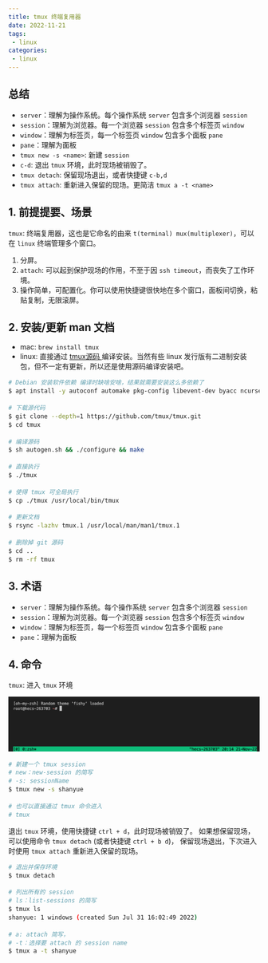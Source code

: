 ```yaml
---
title: tmux 终端复用器
date: 2022-11-21
tags:
 - linux
categories: 
 - linux
---
```



## 总结
- `server`：理解为操作系统。每个操作系统 `server` 包含多个浏览器 `session`
- `session`：理解为浏览器。每一个浏览器 `session` 包含多个标签页 `window`
- `window`：理解为标签页，每一个标签页 `window` 包含多个面板 `pane`
- `pane`：理解为面板
- `tmux new -s <name>`: 新建 `session`
- `c-d`: 退出 `tmux` 环境，此时现场被销毁了。
- `tmux detach`: 保留现场退出，或者快捷键 `c-b,d`
- `tmux attach`: 重新进入保留的现场。更简洁 `tmux a -t <name>`





<!-- ## 提问
- [x]  -->





## 1. 前提提要、场景
`tmux`: 终端复用器，这也是它命名的由来 `t(terminal) mux(multiplexer)`，可以在 `linux` 终端管理多个窗口。

1. 分屏。
2. `attach`: 可以起到保护现场的作用，不至于因 `ssh timeout`，而丧失了工作环境。
3. 操作简单，可配置化。你可以使用快捷键很快地在多个窗口，面板间切换，粘贴复制，无限滚屏。


## 2. 安装/更新 man 文档
- mac: `brew install tmux`
- linux: 直接通过 [ tmux源码 ](https://github.com/tmux/tmux) 编译安装。当然有些 linux 发行版有二进制安装包，但不一定有更新，所以还是使用源码编译安装吧。

```sh
# Debian 安装软件依赖 编译时缺啥安啥，结果就需要安装这么多依赖了
$ apt install -y autoconf automake pkg-config libevent-dev byacc ncurses-dev

# 下载源代码
$ git clone --depth=1 https://github.com/tmux/tmux.git
$ cd tmux

# 编译源码
$ sh autogen.sh && ./configure && make

# 直接执行
$ ./tmux 

# 使得 tmux 可全局执行
$ cp ./tmux /usr/local/bin/tmux

# 更新文档
$ rsync -lazhv tmux.1 /usr/local/man/man1/tmux.1

# 删除掉 git 源码
$ cd ..
$ rm -rf tmux
```

## 3. 术语

- `server`：理解为操作系统。每个操作系统 `server` 包含多个浏览器 `session`
- `session`：理解为浏览器。每一个浏览器 `session` 包含多个标签页 `window`
- `window`：理解为标签页，每一个标签页 `window` 包含多个面板 `pane`
- `pane`：理解为面板



## 4. 命令
`tmux`: 进入 `tmux` 环境

![](../assets/1s29.png)

```sh
# 新建一个 tmux session
# new：new-session 的简写
# -s: sessionName
$ tmux new -s shanyue

# 也可以直接通过 tmux 命令进入
# tmux
```

退出 `tmux` 环境，使用快捷键 `ctrl + d`，此时现场被销毁了。
如果想保留现场，可以使用命令 `tmux detach` (或者快捷键 `ctrl + b d`)， 保留现场退出，下次进入时使用 `tmux attach` 重新进入保留的现场。

```sh
# 退出并保存环境
$ tmux detach

# 列出所有的 session
# ls：list-sessions 的简写
$ tmux ls
shanyue: 1 windows (created Sun Jul 31 16:02:49 2022)

# a: attach 简写，
# -t：选择要 attach 的 session name
$ tmux a -t shanyue
```


